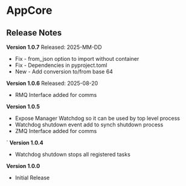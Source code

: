 # AppCore
## Release Notes


__Version 1.0.7__
Released: 2025-MM-DD
* Fix - from_json option to import without container
* Fix - Dependencies in pyproject.toml
* New - Add conversion to/from base 64


__Version 1.0.6__
Released: 2025-08-20
* RMQ Interface added for comms


__Version 1.0.5__
* Expose Manager Watchdog so it can be used by top level process
* Watchdog shutdown event add to synch shutdown process
* ZMQ Interface added for comms

`
__Version 1.0.4__
* Watchdog shutdown stops all registered tasks


__Version 1.0.0__
* Initial Release
